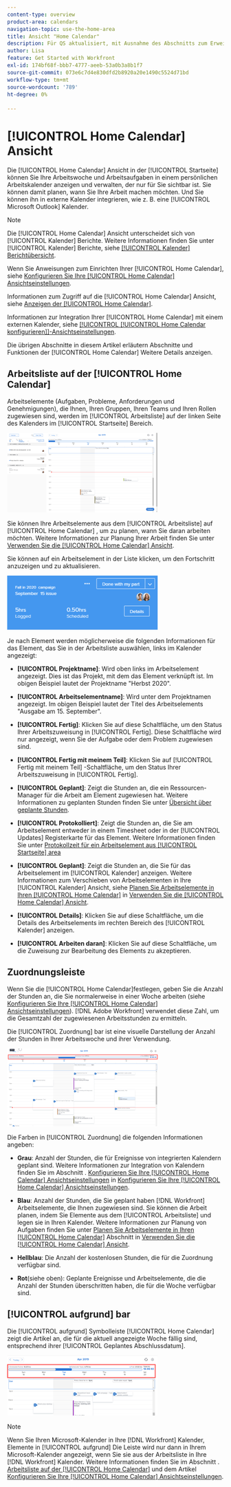 ```yaml
---
content-type: overview
product-area: calendars
navigation-topic: use-the-home-area
title: Ansicht "Home Calendar"
description: Für QS aktualisiert, mit Ausnahme des Abschnitts zum Erweitern eines Arbeitselements in der Liste - dies funktioniert noch nicht in QS.
author: Lisa
feature: Get Started with Workfront
exl-id: 174bf68f-bbb7-4777-aeeb-53a0b3a8b1f7
source-git-commit: 073e6c7d4e830dfd2b8920a20e1490c5524d71bd
workflow-type: tm+mt
source-wordcount: '789'
ht-degree: 0%

---
```


# [!UICONTROL Home Calendar] Ansicht

<!--
<p data-mc-conditions="QuicksilverOrClassic.Draft mode">Updated for QS except for section about expanding a work item in the list--this isn't working yet in QS.</p>
-->

Die [!UICONTROL Home Calendar] Ansicht in der [!UICONTROL Startseite] können Sie Ihre Arbeitswoche und Arbeitsaufgaben in einem persönlichen Arbeitskalender anzeigen und verwalten, der nur für Sie sichtbar ist. Sie können damit planen, wann Sie Ihre Arbeit machen möchten. Und Sie können ihn in externe Kalender integrieren, wie z. B. eine [!UICONTROL Microsoft Outlook] Kalender.

>[!NOTE]
>
>Die [!UICONTROL Home Calendar] Ansicht unterscheidet sich von [!UICONTROL Kalender] Berichte. Weitere Informationen finden Sie unter [!UICONTROL Kalender] Berichte, siehe [[!UICONTROL Kalender] Berichtübersicht](../../../reports-and-dashboards/reports/calendars/calendar-reports-overview.md).

Wenn Sie Anweisungen zum Einrichten Ihrer [!UICONTROL Home Calendar], siehe [Konfigurieren Sie Ihre [!UICONTROL Home Calendar] Ansichtseinstellungen](../../../workfront-basics/using-home/using-the-home-area/configure-home-calendar-view.md).

Informationen zum Zugriff auf die [!UICONTROL Home Calendar] Ansicht, siehe [Anzeigen der [!UICONTROL Home Calendar]](../../../workfront-basics/using-home/using-the-home-area/view-home-calendar.md).

Informationen zur Integration Ihrer [!UICONTROL Home Calendar] mit einem externen Kalender, siehe [[!UICONTROL [!UICONTROL Home Calendar konfigurieren]]-Ansichtseinstellungen](../../../workfront-basics/using-home/using-the-home-area/configure-home-calendar-view.md).

Die übrigen Abschnitte in diesem Artikel erläutern Abschnitte und Funktionen der [!UICONTROL Home Calendar] Weitere Details anzeigen.

## Arbeitsliste auf der [!UICONTROL Home Calendar]

Arbeitselemente (Aufgaben, Probleme, Anforderungen und Genehmigungen), die Ihnen, Ihren Gruppen, Ihren Teams und Ihren Rollen zugewiesen sind, werden im [!UICONTROL Arbeitsliste] auf der linken Seite des Kalenders im [!UICONTROL Startseite] Bereich.

![](assets/calview-qs-350x185.png)

Sie können Ihre Arbeitselemente aus dem [!UICONTROL Arbeitsliste] auf [!UICONTROL Home Calendar] , um zu planen, wann Sie daran arbeiten möchten. Weitere Informationen zur Planung Ihrer Arbeit finden Sie unter [Verwenden Sie die [!UICONTROL Home Calendar] Ansicht](../../../workfront-basics/using-home/using-the-home-area/use-home-calendar-view.md).

Sie können auf ein Arbeitselement in der Liste klicken, um den Fortschritt anzuzeigen und zu aktualisieren.

![](assets/work-item-cl-350x126.png)

Je nach Element werden möglicherweise die folgenden Informationen für das Element, das Sie in der Arbeitsliste auswählen, links im Kalender angezeigt:

* **[!UICONTROL Projektname]**: Wird oben links im Arbeitselement angezeigt. Dies ist das Projekt, mit dem das Element verknüpft ist. Im obigen Beispiel lautet der Projektname &quot;Herbst 2020&quot;.
* **[!UICONTROL Arbeitselementname]**: Wird unter dem Projektnamen angezeigt. Im obigen Beispiel lautet der Titel des Arbeitselements &quot;Ausgabe am 15. September&quot;.
* **[!UICONTROL Fertig]**: Klicken Sie auf diese Schaltfläche, um den Status Ihrer Arbeitszuweisung in [!UICONTROL Fertig]. Diese Schaltfläche wird nur angezeigt, wenn Sie der Aufgabe oder dem Problem zugewiesen sind.
* **[!UICONTROL Fertig mit meinem Teil]**: Klicken Sie auf [!UICONTROL Fertig mit meinem Teil] -Schaltfläche, um den Status Ihrer Arbeitszuweisung in [!UICONTROL Fertig].
* **[!UICONTROL Geplant]**: Zeigt die Stunden an, die ein Ressourcen-Manager für die Arbeit am Element zugewiesen hat. Weitere Informationen zu geplanten Stunden finden Sie unter [Übersicht über geplante Stunden](../../../manage-work/tasks/task-information/planned-hours.md).

* **[!UICONTROL Protokolliert]**: Zeigt die Stunden an, die Sie am Arbeitselement entweder in einem Timesheet oder in der [!UICONTROL Updates] Registerkarte für das Element. Weitere Informationen finden Sie unter [Protokollzeit für ein Arbeitselement aus [!UICONTROL Startseite] area](../../../workfront-basics/using-home/using-the-home-area/log-time-on-work-item-in-home.md)

* **[!UICONTROL Geplant]**: Zeigt die Stunden an, die Sie für das Arbeitselement im [!UICONTROL Kalender] anzeigen. Weitere Informationen zum Verschieben von Arbeitselementen in Ihre [!UICONTROL Kalender] Ansicht, siehe [Planen Sie Arbeitselemente in Ihren [!UICONTROL Home Calendar]](../../../workfront-basics/using-home/using-the-home-area/use-home-calendar-view.md#scheduling-work-items-in-home-calendar) in [Verwenden Sie die [!UICONTROL Home Calendar] Ansicht](../../../workfront-basics/using-home/using-the-home-area/use-home-calendar-view.md).

* **[!UICONTROL Details]**: Klicken Sie auf diese Schaltfläche, um die Details des Arbeitselements im rechten Bereich des [!UICONTROL Kalender] anzeigen.
* **[!UICONTROL Arbeiten daran]**: Klicken Sie auf diese Schaltfläche, um die Zuweisung zur Bearbeitung des Elements zu akzeptieren.

## Zuordnungsleiste

Wenn Sie die [!UICONTROL Home Calendar]festlegen, geben Sie die Anzahl der Stunden an, die Sie normalerweise in einer Woche arbeiten (siehe [Konfigurieren Sie Ihre [!UICONTROL Home Calendar] Ansichtseinstellungen](../../../workfront-basics/using-home/using-the-home-area/configure-home-calendar-view.md)). [!DNL Adobe Workfront] verwendet diese Zahl, um die Gesamtzahl der zugewiesenen Arbeitsstunden zu ermitteln.

Die [!UICONTROL Zuordnung] bar ist eine visuelle Darstellung der Anzahl der Stunden in Ihrer Arbeitswoche und ihrer Verwendung.

![](assets/allocation-bar-qs-350x181.png)

Die Farben in [!UICONTROL Zuordnung] die folgenden Informationen angeben:

* **Grau**: Anzahl der Stunden, die für Ereignisse von integrierten Kalendern geplant sind. Weitere Informationen zur Integration von Kalendern finden Sie im Abschnitt . [Konfigurieren Sie Ihre [!UICONTROL Home Calendar] Ansichtseinstellungen](../../../workfront-basics/using-home/using-the-home-area/configure-home-calendar-view.md#configuring-your-home-calendar-view) in [Konfigurieren Sie Ihre [!UICONTROL Home Calendar] Ansichtseinstellungen](../../../workfront-basics/using-home/using-the-home-area/configure-home-calendar-view.md).

* **Blau**: Anzahl der Stunden, die Sie geplant haben [!DNL Workfront] Arbeitselemente, die Ihnen zugewiesen sind. Sie können die Arbeit planen, indem Sie Elemente aus dem [!UICONTROL Arbeitsliste] und legen sie in Ihren Kalender. Weitere Informationen zur Planung von Aufgaben finden Sie unter [Planen Sie Arbeitselemente in Ihren [!UICONTROL Home Calendar]](../../../workfront-basics/using-home/using-the-home-area/use-home-calendar-view.md#scheduling-work-items-in-home-calendar) Abschnitt in [Verwenden Sie die [!UICONTROL Home Calendar] Ansicht](../../../workfront-basics/using-home/using-the-home-area/use-home-calendar-view.md).

* **Hellblau**: Die Anzahl der kostenlosen Stunden, die für die Zuordnung verfügbar sind.
* **Rot**(siehe oben): Geplante Ereignisse und Arbeitselemente, die die Anzahl der Stunden überschritten haben, die für die Woche verfügbar sind.

## [!UICONTROL aufgrund] bar

Die [!UICONTROL aufgrund] Symbolleiste [!UICONTROL Home Calendar] zeigt die Artikel an, die für die aktuell angezeigte Woche fällig sind, entsprechend ihrer [!UICONTROL Geplantes Abschlussdatum].

![](assets/duebar-qs-350x140.png)

>[!NOTE]
>
>Wenn Sie Ihren Microsoft-Kalender in Ihre [!DNL Workfront] Kalender, Elemente in [!UICONTROL aufgrund] Die Leiste wird nur dann in Ihrem Microsoft-Kalender angezeigt, wenn Sie sie aus der Arbeitsliste in Ihre [!DNL Workfront] Kalender. Weitere Informationen finden Sie im Abschnitt .  [Arbeitsliste auf der [!UICONTROL Home Calendar]](#work-list-on-the-home-calendar) und dem Artikel  [Konfigurieren Sie Ihre [!UICONTROL Home Calendar] Ansichtseinstellungen](../../../workfront-basics/using-home/using-the-home-area/configure-home-calendar-view.md).
